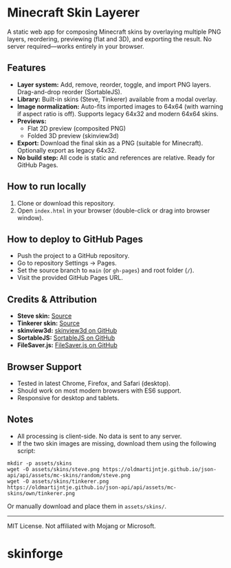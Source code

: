 # Minecraft Skin Layerer

A static web app for composing Minecraft skins by overlaying multiple PNG layers, reordering, previewing (flat and 3D), and exporting the result. No server required—works entirely in your browser.

## Features
- **Layer system:** Add, remove, reorder, toggle, and import PNG layers. Drag-and-drop reorder (SortableJS).
- **Library:** Built-in skins (Steve, Tinkerer) available from a modal overlay.
- **Image normalization:** Auto-fits imported images to 64x64 (with warning if aspect ratio is off). Supports legacy 64x32 and modern 64x64 skins.
- **Previews:**
  - Flat 2D preview (composited PNG)
  - Folded 3D preview (skinview3d)
- **Export:** Download the final skin as a PNG (suitable for Minecraft). Optionally export as legacy 64x32.
- **No build step:** All code is static and references are relative. Ready for GitHub Pages.

## How to run locally
1. Clone or download this repository.
2. Open `index.html` in your browser (double-click or drag into browser window).

## How to deploy to GitHub Pages
- Push the project to a GitHub repository.
- Go to repository Settings → Pages.
- Set the source branch to `main` (or `gh-pages`) and root folder (`/`).
- Visit the provided GitHub Pages URL.

## Credits & Attribution
- **Steve skin:** [Source](https://oldmartijntje.github.io/json-api/api/assets/mc-skins/random/steve.png)
- **Tinkerer skin:** [Source](https://oldmartijntje.github.io/json-api/api/assets/mc-skins/own/tinkerer.png)
- **skinview3d:** [skinview3d on GitHub](https://github.com/bs-community/skinview3d)
- **SortableJS:** [SortableJS on GitHub](https://github.com/SortableJS/Sortable)
- **FileSaver.js:** [FileSaver.js on GitHub](https://github.com/eligrey/FileSaver.js)

## Browser Support
- Tested in latest Chrome, Firefox, and Safari (desktop).
- Should work on most modern browsers with ES6 support.
- Responsive for desktop and tablets.

## Notes
- All processing is client-side. No data is sent to any server.
- If the two skin images are missing, download them using the following script:

```
mkdir -p assets/skins
wget -O assets/skins/steve.png https://oldmartijntje.github.io/json-api/api/assets/mc-skins/random/steve.png
wget -O assets/skins/tinkerer.png https://oldmartijntje.github.io/json-api/api/assets/mc-skins/own/tinkerer.png
```

Or manually download and place them in `assets/skins/`.

---

MIT License. Not affiliated with Mojang or Microsoft.
# skinforge
